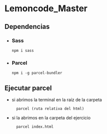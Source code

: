 # Lemoncode_Master

## Dependencias

-   ### Sass
        npm i sass

-   ### Parcel
        npm i -g parcel-bundler


## Ejecutar parcel

- si abrimos la terminal en la raíz de la carpeta

        parcel (ruta relativa del html)

- si la abrimos en la carpeta del ejercicio

        parcel index.html

